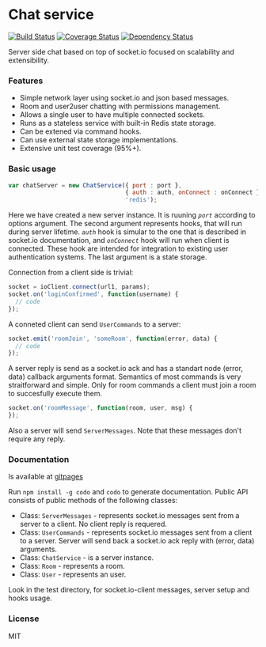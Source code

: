 
# Chat service

[![Build Status](https://travis-ci.org/an-sh/chat-service.svg?branch=master)](https://travis-ci.org/an-sh/chat-service)
[![Coverage Status](https://coveralls.io/repos/an-sh/chat-service/badge.svg?branch=master&service=github)](https://coveralls.io/github/an-sh/chat-service?branch=master)
[![Dependency Status](https://david-dm.org/an-sh/chat-service.svg)](https://david-dm.org/an-sh/chat-service)

Server side chat based on top of socket.io focused on scalability and
extensibility.


### Features

- Simple network layer using socket.io and json based messages.
- Room and user2user chatting with permissions management.
- Allows a single user to have multiple connected sockets.
- Runs as a stateless service with built-in Redis state storage.
- Can be extened via command hooks.
- Can use external state storage implementations.
- Extensive unit test coverage (95%+).


### Basic usage

```javascript
var chatServer = new ChatService({ port : port },
                                 { auth : auth, onConnect : onConnect },
                                 'redis');
```
Here we have created a new server instance. It is ruuning _`port`_
according to options argument. The second argument represents hooks,
that will run during server lifetime. _`auth`_ hook is simular to the
one that is described in socket.io documentation, and _`onConnect`_
hook will run when client is connected. These hook are intended for
integration to existing user authentication systems. The last argument
is a state storage.

Connection from a client side is trivial:
```javascript
socket = ioClient.connect(url1, params);
socket.on('loginConfirmed', function(username) {
  // code
});
```
A conneted client can send `UserCommands` to a server:
```javascript
socket.emit('roomJoin', 'someRoom', function(error, data) {
  // code
});
```
A server reply is send as a socket.io ack and has a standart node
(error, data) callback arguments format. Semantics of most commands is
very straitforward and simple. Only for room commands a client must
join a room to succesfully execute them.

```javascript
socket.on('roomMessage', function(room, user, msg) {
});
```
Also a server will send `ServerMessages`.  Note that these messages
don't require any reply.


### Documentation

Is available at [gitpages](http://an-sh.github.io/chat-service/0.6/)

Run `npm install -g codo` and `codo` to generate documentation. Public
API consists of public methods of the following classes:

- Class: `ServerMessages` - represents socket.io messages sent from a
server to a client. No client reply is requered.
- Class: `UserCommands` - represents socket.io messages sent from a
client to a server. Server will send back a socket.io ack reply with
(error, data) arguments.
- Class: `ChatService` - is a server instance.
- Class: `Room` - represents a room.
- Class: `User` - represents an user.

Look in the test directory, for socket.io-client messages, server
setup and hooks usage.


### License

MIT
